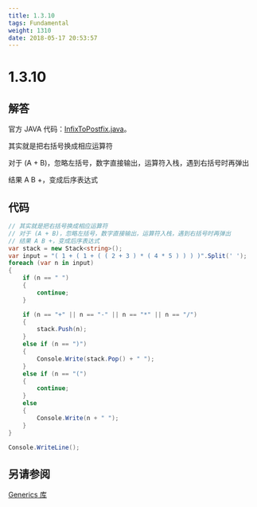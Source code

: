 ```yaml
---
title: 1.3.10
tags: Fundamental
weight: 1310
date: 2018-05-17 20:53:57
---
```


# 1.3.10


## 解答

官方 JAVA 代码：[InfixToPostfix.java](http://algs4.cs.princeton.edu/13stacks/InfixToPostfix.java.html)。

其实就是把右括号换成相应运算符

对于 (A + B)，忽略左括号，数字直接输出，运算符入栈，遇到右括号时再弹出

结果 A B +，变成后序表达式

## 代码

```csharp
// 其实就是把右括号换成相应运算符
// 对于 (A + B)，忽略左括号，数字直接输出，运算符入栈，遇到右括号时再弹出
// 结果 A B +，变成后序表达式
var stack = new Stack<string>();
var input = "( 1 + ( 1 + ( ( 2 + 3 ) * ( 4 * 5 ) ) ) )".Split(' ');
foreach (var n in input)
{
    if (n == " ")
    {
        continue;
    }

    if (n == "+" || n == "-" || n == "*" || n == "/")
    {
        stack.Push(n);
    }
    else if (n == ")")
    {
        Console.Write(stack.Pop() + " ");
    }
    else if (n == "(")
    {
        continue;
    }
    else
    {
        Console.Write(n + " ");
    }
}

Console.WriteLine();
```

## 另请参阅

[Generics 库](https://github.com/ikesnowy/Algorithms-4th-Edition-in-Csharp/tree/master/1%20Fundamental/1.3/Generics)
